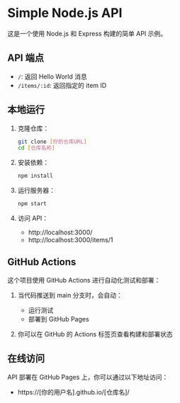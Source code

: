 # Simple Node.js API

这是一个使用 Node.js 和 Express 构建的简单 API 示例。

## API 端点

- `/`: 返回 Hello World 消息
- `/items/:id`: 返回指定的 item ID

## 本地运行

1. 克隆仓库：
   ```bash
   git clone [你的仓库URL]
   cd [仓库名称]
   ```

2. 安装依赖：
   ```bash
   npm install
   ```

3. 运行服务器：
   ```bash
   npm start
   ```

4. 访问 API：
   - http://localhost:3000/
   - http://localhost:3000/items/1

## GitHub Actions

这个项目使用 GitHub Actions 进行自动化测试和部署：

1. 当代码推送到 main 分支时，会自动：
   - 运行测试
   - 部署到 GitHub Pages

2. 你可以在 GitHub 的 Actions 标签页查看构建和部署状态

## 在线访问

API 部署在 GitHub Pages 上，你可以通过以下地址访问：
- https://[你的用户名].github.io/[仓库名]/
